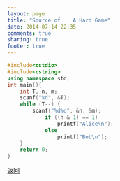 ```yaml
---
layout: page
title: "Source of    A Hard Game"
date: 2014-07-14 22:35
comments: true
sharing: true
footer: true
---
```

```c++
#include<cstdio>
#include<cstring>
using namespace std;
int main(){
	int T, n, m;
	scanf("%d", &T);
	while (T--) {
		scanf("%d%d", &n, &m);
			if ((n & 1) == 1)
				printf("Alice\n");
			else 
				printf("Bob\n");
	}
	return 0;
}
```
[返回](/blog/2014/07/14/bupt0solution/)